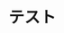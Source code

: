 # テスト
<!DOCTYPE html>
<html>
<head>
<meta charset="UTF-8">
<meta name="viewport" content="width=device-width, initial-scale=1.0">
<meta http-equiv="X-UA-Compatible" content="ie=edge">
<title>Markmap</title>
<style>
* {
  margin: 0;
  padding: 0;
}
#mindmap {
  display: block;
  width: 100vw;
  height: 100vh;
}
</style>
<link rel="stylesheet" href="https://cdn.jsdelivr.net/npm/markmap-toolbar@0.18.4/dist/style.css">
</head>
<body>
<svg id="mindmap"></svg>
<script src="https://cdn.jsdelivr.net/npm/d3@7.9.0/dist/d3.min.js"></script><script src="https://cdn.jsdelivr.net/npm/markmap-view@0.18.4/dist/browser/index.js"></script><script src="https://cdn.jsdelivr.net/npm/markmap-toolbar@0.18.4/dist/index.js"></script><script>(r => {
              setTimeout(r);
            })(function renderToolbar() {
  const {
    markmap,
    mm
  } = window;
  const {
    el
  } = markmap.Toolbar.create(mm);
  el.setAttribute('style', 'position:absolute;bottom:20px;right:20px');
  document.body.append(el);
})</script><script>((getMarkmap, getOptions, root2, jsonOptions) => {
              const markmap = getMarkmap();
              window.mm = markmap.Markmap.create(
                "svg#mindmap",
                (getOptions || markmap.deriveOptions)(jsonOptions),
                root2
              );
            })(() => window.markmap,null,{"content":"RDS","children":[{"content":"利用可能なDB","children":[{"content":"MySQL","children":[],"payload":{"tag":"li","lines":"3,4"}},{"content":"PostgreSQL","children":[],"payload":{"tag":"li","lines":"4,5"}},{"content":"MariaDB","children":[],"payload":{"tag":"li","lines":"5,6"}},{"content":"Oracle","children":[],"payload":{"tag":"li","lines":"6,7"}},{"content":"SQL Server","children":[],"payload":{"tag":"li","lines":"7,9"}}],"payload":{"tag":"h2","lines":"2,3"}},{"content":"Multi-AZ構成","children":[{"content":"データ整合性","children":[{"content":"強い整合性モデル（同期レプリケーション）","children":[],"payload":{"tag":"li","lines":"11,13"}}],"payload":{"tag":"h3","lines":"10,11"}},{"content":"デメリット","children":[{"content":"書き込み速度が遅くなる","children":[],"payload":{"tag":"li","lines":"14,16"}}],"payload":{"tag":"h3","lines":"13,14"}},{"content":"メリット","children":[{"content":"フェイルオーバーが可能","children":[{"content":"時間は120秒程度かかる","children":[],"payload":{"tag":"li","lines":"18,19"}}],"payload":{"tag":"li","lines":"17,19"}},{"content":"バックアップはスタンバイインスタンスから取得するので、マスターインスタンスに負荷がかからない","children":[],"payload":{"tag":"li","lines":"19,22"}}],"payload":{"tag":"h3","lines":"16,17"}}],"payload":{"tag":"h2","lines":"9,10"}},{"content":"Read Replica","children":[{"content":"メリット","children":[{"content":"参照専用のDBインスタンスを作成できる","children":[],"payload":{"tag":"li","lines":"24,25"}},{"content":"マスターDBがメンテナンス中でも、参照系はリードレプリカにアクセスできる","children":[],"payload":{"tag":"li","lines":"25,27"}}],"payload":{"tag":"h3","lines":"23,24"}},{"content":"デメリット","children":[{"content":"レプリケーションは非同期で行われるため、データの整合性が保証されない（結果整合性）","children":[],"payload":{"tag":"li","lines":"28,30"}}],"payload":{"tag":"h3","lines":"27,28"}}],"payload":{"tag":"h2","lines":"22,23"}}],"payload":{"tag":"h1","lines":"1,2"}},{})</script>
</body>
</html>
